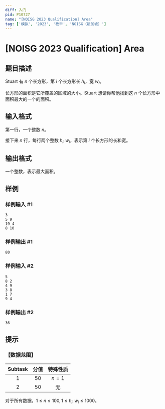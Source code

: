 ```yaml
---
diff: 入门
pid: P10727
name: "[NOISG 2023 Qualification] Area"
tag: ['模拟', '2023', '枚举', 'NOISG（新加坡）']
---
```

# [NOISG 2023 Qualification] Area
## 题目描述

Stuart 有 $n$ 个长方形，第 $i$ 个长方形长 $h_i$，宽 $w_i$。

长方形的面积是它所覆盖的区域的大小。Stuart 想请你帮他找到这 $n$ 个长方形中面积最大的一个的面积。
## 输入格式

第一行，一个整数 $n$。

接下来 $n$ 行，每行两个整数 $h_i,w_i$，表示第 $i$ 个长方形的长和宽。
## 输出格式

一个整数，表示最大面积。
## 样例

### 样例输入 #1
```
3
5 9
19 4
8 10
```
### 样例输出 #1
```
80
```
### 样例输入 #2
```
5
8 2
4 9
3 8
1 7
9 4

```
### 样例输出 #2
```
36
```
## 提示

### 【数据范围】

|$\text{Subtask}$|分值|特殊性质|
|:-:|:-:|:-:|
|$1$|$50$|$n=1$|
|$2$|$50$|无|

对于所有数据，$1\le n\le100,1\le h_i,w_i\le1000$。
